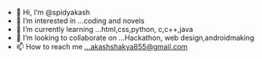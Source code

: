 - 👋 Hi, I’m @spidyakash
- 👀 I’m interested in ...coding and novels 
- 🌱 I’m currently learning ...html,css,python, c,c++,java
- 💞️ I’m looking to collaborate on ...Hackathon, web design,androidmaking
- 📫 How to reach me ...akashshakya855@gmail.com

<!---
spidyakash/spidyakash is a ✨ special ✨ repository because its `README.md` (this file) appears on your GitHub profile.
You can click the Preview link to take a look at your changes.
--->
